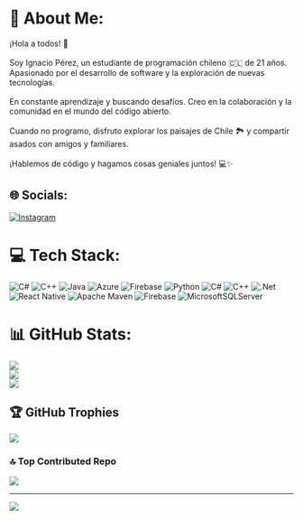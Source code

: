 # 💫 About Me:
¡Hola a todos! 👋<br><br>Soy Ignacio Pérez, un estudiante de programación chileno 🇨🇱 de 21 años. Apasionado por el desarrollo de software y la exploración de nuevas tecnologías.<br><br>En constante aprendizaje y buscando desafíos. Creo en la colaboración y la comunidad en el mundo del código abierto.<br><br>Cuando no programo, disfruto explorar los paisajes de Chile 🏞️ y compartir asados con amigos y familiares.<br><br>¡Hablemos de código y hagamos cosas geniales juntos! 💻✨


## 🌐 Socials:
[![Instagram](https://img.shields.io/badge/Instagram-%23E4405F.svg?logo=Instagram&logoColor=white)](https://instagram.com/nachoofc) 

# 💻 Tech Stack:
![C#](https://img.shields.io/badge/c%23-%23239120.svg?style=for-the-badge&logo=csharp&logoColor=white) ![C++](https://img.shields.io/badge/c++-%2300599C.svg?style=for-the-badge&logo=c%2B%2B&logoColor=white) ![Java](https://img.shields.io/badge/java-%23ED8B00.svg?style=for-the-badge&logo=openjdk&logoColor=white) ![Azure](https://img.shields.io/badge/azure-%230072C6.svg?style=for-the-badge&logo=microsoftazure&logoColor=white) ![Firebase](https://img.shields.io/badge/firebase-%23039BE5.svg?style=for-the-badge&logo=firebase) ![Python](https://img.shields.io/badge/python-3670A0?style=for-the-badge&logo=python&logoColor=ffdd54) ![C#](https://img.shields.io/badge/c%23-%23239120.svg?style=for-the-badge&logo=csharp&logoColor=white) ![C++](https://img.shields.io/badge/c++-%2300599C.svg?style=for-the-badge&logo=c%2B%2B&logoColor=white) ![.Net](https://img.shields.io/badge/.NET-5C2D91?style=for-the-badge&logo=.net&logoColor=white) ![React Native](https://img.shields.io/badge/react_native-%2320232a.svg?style=for-the-badge&logo=react&logoColor=%2361DAFB) ![Apache Maven](https://img.shields.io/badge/Apache%20Maven-C71A36?style=for-the-badge&logo=Apache%20Maven&logoColor=white) ![Firebase](https://img.shields.io/badge/Firebase-039BE5?style=for-the-badge&logo=Firebase&logoColor=white) ![MicrosoftSQLServer](https://img.shields.io/badge/Microsoft%20SQL%20Server-CC2927?style=for-the-badge&logo=microsoft%20sql%20server&logoColor=white)
# 📊 GitHub Stats:
![](https://github-readme-stats.vercel.app/api?username=NachoOFC&theme=dark&hide_border=false&include_all_commits=false&count_private=false)<br/>
![](https://github-readme-streak-stats.herokuapp.com/?user=NachoOFC&theme=dark&hide_border=false)<br/>
![](https://github-readme-stats.vercel.app/api/top-langs/?username=NachoOFC&theme=dark&hide_border=false&include_all_commits=false&count_private=false&layout=compact)

## 🏆 GitHub Trophies
![](https://github-profile-trophy.vercel.app/?username=NachoOFC&theme=algolia&no-frame=false&no-bg=true&margin-w=4)

### 🔝 Top Contributed Repo
![](https://github-contributor-stats.vercel.app/api?username=NachoOFC&limit=5&theme=dark&combine_all_yearly_contributions=true)

---
[![](https://visitcount.itsvg.in/api?id=NachoOFC&icon=0&color=0)](https://visitcount.itsvg.in)

<!-- Proudly created with GPRM ( https://gprm.itsvg.in ) -->

